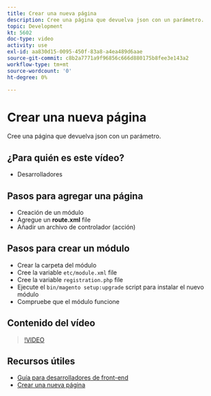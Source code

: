 ```yaml
---
title: Crear una nueva página
description: Cree una página que devuelva json con un parámetro.
topic: Development
kt: 5602
doc-type: video
activity: use
exl-id: aa830d15-0095-450f-83a8-a4ea489d6aae
source-git-commit: c8b2a7771a9f96856c666d880175b8fee3e143a2
workflow-type: tm+mt
source-wordcount: '0'
ht-degree: 0%

---
```


# Crear una nueva página

Cree una página que devuelva json con un parámetro.

## ¿Para quién es este vídeo?

- Desarrolladores

## Pasos para agregar una página

- Creación de un módulo
- Agregue un **route.xml** file
- Añadir un archivo de controlador (acción)

## Pasos para crear un módulo

- Crear la carpeta del módulo
- Cree la variable `etc/module.xml` file
- Cree la variable `registration.php` file
- Ejecute el `bin/magento setup:upgrade` script para instalar el nuevo módulo
- Compruebe que el módulo funcione

## Contenido del vídeo

>[!VIDEO](https://video.tv.adobe.com/v/35816?quality=12&learn=on)

## Recursos útiles

- [Guía para desarrolladores de front-end](https://devdocs.magento.com/guides/v2.4/frontend-dev-guide/bk-frontend-dev-guide.html)
- [Crear una nueva página](https://devdocs.magento.com/videos/fundamentals/create-a-new-page/)
